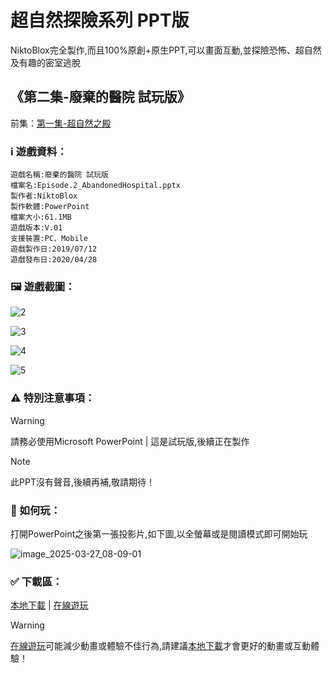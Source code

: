 # 超自然探險系列 PPT版
NiktoBlox完全製作,而且100%原創+原生PPT,可以畫面互動,並探險恐怖、超自然及有趣的密室逃脫
## 《第二集-廢棄的醫院 試玩版》
前集：[第一集-超自然之殿](https://github.com/NiktoBlox/Episode-1-Supernatural-Palace/tree/main)
### :information_source:	 遊戲資料：
```
遊戲名稱:廢棄的醫院 試玩版
檔案名:Episode.2_AbandonedHospital.pptx
製作者:NiktoBlox
製作軟體:PowerPoint
檔案大小:61.1MB
遊戲版本:V.01
支援裝置:PC、Mobile
遊戲製作日:2019/07/12
遊戲發布日:2020/04/28
```
### :framed_picture:	 遊戲截圖：
![2](https://github.com/user-attachments/assets/0f953378-6aa5-4528-a8dd-a34764ccbaed)
  
![3](https://github.com/user-attachments/assets/1b225fc2-7ddf-4e6d-8e47-5f38eda3c3ca)

![4](https://github.com/user-attachments/assets/256feec4-01c5-460f-a2c7-9adb8f5ff333)

![5](https://github.com/user-attachments/assets/0351aa19-725c-4e73-8d53-03494ec0bde5)

### :warning:	 特別注意事項：
> [!WARNING]
> 請務必使用Microsoft PowerPoint | 這是試玩版,後續正在製作

> [!NOTE]
> 此PPT沒有聲音,後續再補,敬請期待！

### :thinking:  如何玩：
打開PowerPoint之後第一張投影片,如下圖,以全螢幕或是閱讀模式即可開始玩

![image_2025-03-27_08-09-01](https://github.com/user-attachments/assets/bc7ba115-c577-41a9-bda7-6dff4fcf31c4)


### :white_check_mark: 下載區：
[本地下載](https://github.com/NiktoBlox/Episode-2-Abandoned-Hospital/releases/download/%E7%99%BC%E8%A1%8C%E7%89%88/Episode.2_AbandonedHospital.pptx) | [在線遊玩](https://1drv.ms/p/c/87252f879fec2d81/EddEHJEIhypJvGtEr4KDYmIBA4yY2-eTaCHchiaCKv4Veg?e=dgZoWW)
> [!WARNING]
> [在線遊玩](https://1drv.ms/p/c/87252f879fec2d81/EddEHJEIhypJvGtEr4KDYmIBA4yY2-eTaCHchiaCKv4Veg?e=dgZoWW)可能減少動畫或體驗不佳行為,請建議[本地下載](https://github.com/NiktoBlox/Episode-2-Abandoned-Hospital/releases/download/%E7%99%BC%E8%A1%8C%E7%89%88/Episode.2_AbandonedHospital.pptx)才會更好的動畫或互動體驗！
